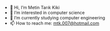 - 👋 Hi, I’m Metin Tarık Kiki
- 👀 I’m interested in computer science
- 🌱 I’m currently studying computer engineering
- 📫 How to reach me: mtk.007@hotmail.com

<!---
mtktsl/mtktsl is a ✨ special ✨ repository because its `README.md` (this file) appears on your GitHub profile.
You can click the Preview link to take a look at your changes.
--->
